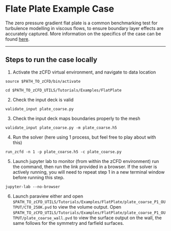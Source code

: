 # Flate Plate Example Case

The zero pressure gradient flat plate is a common benchmarking test for turbulence modelling in viscous flows, to ensure boundary layer effects are accurately captured. More information on the specifics of the case can be found [here](https://zcfd.zenotech.com/validation/plate).
___

## Steps to run the case locally

1. Activate the zCFD virtual environment, and navigate to data location

```
source $PATH_TO_zCFD/bin/activate

cd $PATH_TO_zCFD_UTILS/Tutorials/Examples/FlatPlate
```
2. Check the input deck is valid

```
validate_input plate_coarse.py
```
3. Check the input deck maps boundaries properly to the mesh

```
validate_input plate_coarse.py -m plate_coarse.h5
```
4. Run the solver (here using 1 process, but feel free to play about with this)

```
run_zcfd -n 1 -p plate_coarse.h5 -c plate_coarse.py
```
5. Launch jupyter lab to monitor (from within the zCFD environment) run the command, then run the link provided in a browser. If the solver is actively running, you will need to repeat step 1 in a new terminal window before running this step.
```
jupyter-lab --no-browser
```
6. Launch paraview either and open `$PATH_TO_zCFD_UTILS/Tutorials/Examples/FlatPlate/plate_coarse_P1_OUTPUT/CT0_250K.pvd` to view the volume output. Open `$PATH_TO_zCFD_UTILS/Tutorials/Examples/FlatPlate/plate_coarse_P1_OUTPUT/plate_coarse_wall.pvd` to view the surface output on the wall, the same follows for the symmetry and farfield surfaces.
